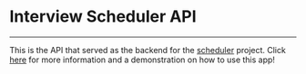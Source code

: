 # Interview Scheduler API

---

This is the API that served as the backend for the [scheduler](https://github.com/ronjuarez/LHL-Mar30Cohort-scheduler) project. Click [here](https://github.com/ronjuarez/LHL-Mar30Cohort-scheduler) for more information and a demonstration on how to use this app!
